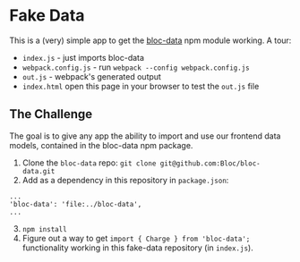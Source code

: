 # Fake Data

This is a (very) simple app to get the [bloc-data](https://github.com/bloc/bloc-data) npm module working. A tour:

- `index.js` - just imports bloc-data
- `webpack.config.js` - run `webpack --config webpack.config.js`
- `out.js` - webpack's generated output
- `index.html` open this page in your browser to test the `out.js` file

## The Challenge

The goal is to give any app the ability to import and use our frontend data models, contained in the bloc-data npm package.

1. Clone the `bloc-data` repo: `git clone git@github.com:Bloc/bloc-data.git`
2. Add as a dependency in this repository in `package.json`:

```
...
'bloc-data': 'file:../bloc-data',
...
```

3. `npm install`
4. Figure out a way to get `import { Charge } from 'bloc-data';` functionality working in this fake-data repository (in `index.js`).

